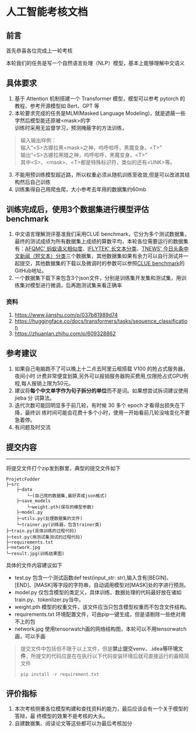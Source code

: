 # 人工智能考核文档
## 前言
首先恭喜各位完成上一轮考核

本轮我们的任务是写一个自然语言处理（NLP）模型，基本上能够理解中文语义

## 具体要求
1. 基于 Attention 机制搭建一个 Transformer 模型，模型可以参考 pytorch 的教程、参考开源模型如 Bert、GPT 等
2. 本轮要求完成的任务是MLM(Masked Language Modeling)，就是遮蔽一些字然后模型能还原被\<mask\>的字  
训练时采用无监督学习，预测掩蔽字的方法训练，  
> 输入输出样例：  
> 输入“\<S\>古娜拉黑\<mask\>之神，呜呼啦呼，黑魔变身。\<T\>”  
> 输出“\<S\>古娜拉黑暗之神，呜呼啦呼，黑魔变身。\<T\>”  
> 其中\<S\>、\<mask\>、\<T\>都是特殊标识符，类似的还有\<UNK\>等。
3. 不能用预训练模型超近路，所以权重必须从随机训练至收敛,但是可以改进其结构然后自己训练
4. 训练集得自己用爬虫爬，大小参考去年用的数据集约60mb

## 训练完成后，使用3个数据集进行模型评估benchmark
1. 中文语言理解测评基准我们采用CLUE benchmark，它分为多个测试数据集，最终的测试成绩为所有数据集上成绩的算数平均，本轮各位需要运行的数据集有：[AFQMC' 蚂蚁语义相似度](https://storage.googleapis.com/cluebenchmark/tasks/afqmc_public.zip)、[IFLYTEK' 长文本分类](https://storage.googleapis.com/cluebenchmark/tasks/iflytek_public.zip)、[TNEWS' 今日头条中文新闻（短文本）分类](https://storage.googleapis.com/cluebenchmark/tasks/tnews_public.zip)三个数据集，其他数据集如果有余力可以自行测试并一起提交，其他数据集的下载以及微调时的参数可以参照[CLUE benchmark](https://github.com/CLUEbenchmark/CLUE)的GitHub地址。
2. 一个数据集下载下来包含3个json文件，分别是训练集开发集和测试集，用训练集对模型进行微调，后再跑测试集来看正确率
### 资料
1. https://www.jianshu.com/p/037b81989d74
2. https://huggingface.co/docs/transformers/tasks/sequence_classification
3. https://zhuanlan.zhihu.com/p/609328862

## 参考建议
1. 如果自己电脑跑不了可以晚上十二点去阿里云租搭载 V100 的抢占式服务器，夜间小时
计费非常便宜划算,另外可以报销服务器购买费用,仅限抢占式GPU例程,每人报销上限为50元。
2. 建议将**每个中文单字作为句子拆分的单位**而不是词。如果想尝试拆词建议使用 jieba 分
词算法。
3. 迭代次数可能回明显多于前几轮，有时候 30 多个 epoch 才看得出损失在下降，最终训
练时间可能会花费十多个小时，使用一开始看前几轮没啥变化不要急着停。
4. 有问题及时交流


## 提交内容
-------
将提交文件打个zip发到群里，典型的提交文件如下
```
ProjetcFodder
├─src
    ├─data
        └─(自己爬的数据集,最好弄成json格式)
    ├─save_models
        └─weight.pth(保存的模型参数)
    ├─model.py
    ├─utils.py(处理数据集的文件)
    └─trainer.py(训练器，包含trainer类)
├─train.py(具体训练的过程代码)
├─test.py(用测试集测试的过程代码)
├─requirements.txt
├─network.jpg
└─result.jpg(训练结果图)
```

具体的文件内容建议如下

+ test.py 包含一个测试函数def test(input_str: str),输入含有[BEGIN]、[END]、[MASK]等字段的字符串，自动调用模型对[MASK]处的字进行预测。
+ model.py 仅包含模型的类定义，具体训练、数据处理的代码最好放在诸如train.py、tokenlizer.py当中。
+ weight.pth 模型的权重文件，该文件应当只包含模型权重而不包含文件结构。
+ requirements.txt 环境配置文件，可由pip一键生成，但是请剔除一些绝对用不上的包
+ network.jpg 使用tensorwatch画的网络结构图，本轮可以不用tensorwatch画，可以手画


> 提交文件中包括但不限于以上文件，但是**禁止提交venv、.idea等环境文件**，所提交的代码应是在在执行以下代码安装环境后就可直接运行的最精简文件
> ```
> pip install -r requirement.txt
> ```

## 评价指标
1. 本次考核侧重各位模型构建和查找资料的能力，最后应该会有一个关于模型的答辩，最
终模型的效果不是考核的大头。
2. 自建数据集、阅读论文等这些都可以为最后考核加分
